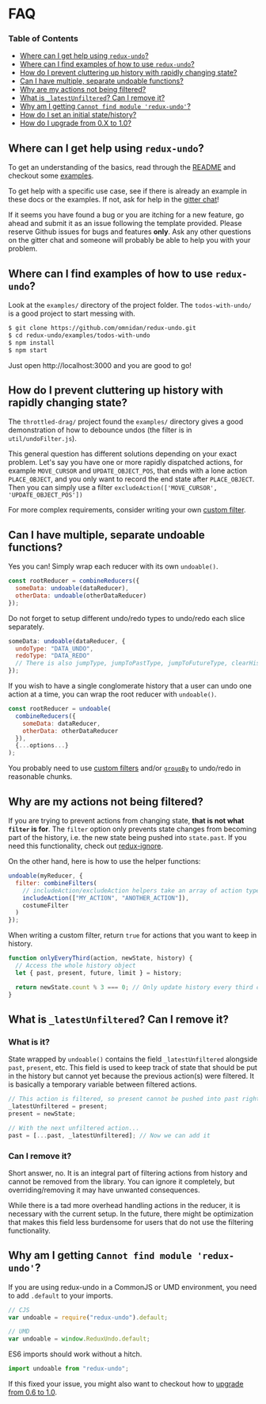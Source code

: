 # FAQ

### Table of Contents

- [Where can I get help using `redux-undo`?](#where-can-I-get-help-using-redux-undo)
- [Where can I find examples of how to use `redux-undo`?](#where-can-i-find-examples-of-how-to-use-redux-undo)
- [How do I prevent cluttering up history with rapidly changing state?](#how-do-I-prevent-cluttering-up-history-with-rapidly-changing-state)
- [Can I have multiple, separate undoable functions?](#can-i-have-multiple-separate-undoable-functions)
- [Why are my actions not being filtered?](#why-are-my-actions-not-being-filtered)
- [What is `_latestUnfiltered`? Can I remove it?](#what-is-_latestUnfiltered-can-i-remove-it)
- [Why am I getting `Cannot find module 'redux-undo'`?](#why-am-i-getting-cannot-find-module-redux-undo)
- [How do I set an initial state/history?](upgrading-to-1.0.md#initialstate)
- [How do I upgrade from 0.X to 1.0?](upgrading-to-1.0.md)

## Where can I get help using `redux-undo`?

To get an understanding of the basics, read through the [README](/README.md) and checkout some [examples](#where-can-i-find-examples-of-how-to-use-redux-undo).

To get help with a specific use case, see if there is already an example in these docs or the examples. If not, ask for help in the [gitter chat](https://gitter.im/omnidan/redux-undo)!

If it seems you have found a bug or you are itching for a new feature, go ahead and submit it as an issue following the template provided. Please reserve Github issues for bugs and features **only**. Ask any other questions on the gitter chat and someone will probably be able to help you with your problem.

## Where can I find examples of how to use `redux-undo`?

Look at the `examples/` directory of the project folder. The `todos-with-undo/` is a good project to start messing with.

```sh
$ git clone https://github.com/omnidan/redux-undo.git
$ cd redux-undo/examples/todos-with-undo
$ npm install
$ npm start
```

Just open http://localhost:3000 and you are good to go!

## How do I prevent cluttering up history with rapidly changing state?

The `throttled-drag/` project found the `examples/` directory gives a good demonstration of how to debounce undos (the filter is in `util/undoFilter.js`).

This general question has different solutions depending on your exact problem. Let's say you have one or more rapidly dispatched actions, for example `MOVE_CURSOR` and `UPDATE_OBJECT_POS`, that ends with a lone action `PLACE_OBJECT`, and you only want to record the end state after `PLACE_OBJECT`. Then you can simply use a filter `excludeAction(['MOVE_CURSOR', 'UPDATE_OBJECT_POS'])`

For more complex requirements, consider writing your own [custom filter](https://github.com/omnidan/redux-undo#custom-filters).

## Can I have multiple, separate undoable functions?

Yes you can! Simply wrap each reducer with its own `undoable()`.

```js
const rootReducer = combineReducers({
  someData: undoable(dataReducer),
  otherData: undoable(otherDataReducer)
});
```

Do not forget to setup different undo/redo types to undo/redo each slice separately.

```js
someData: undoable(dataReducer, {
  undoType: "DATA_UNDO",
  redoType: "DATA_REDO"
  // There is also jumpType, jumpToPastType, jumpToFutureType, clearHistoryType, and initTypes (which is an array of action types)
});
```

If you wish to have a single conglomerate history that a user can undo one action at a time, you can wrap the root reducer with `undoable()`.

```js
const rootReducer = undoable(
  combineReducers({
    someData: dataReducer,
    otherData: otherDataReducer
  }),
  {...options...}
);
```

You probably need to use [custom filters](https://github.com/omnidan/redux-undo#custom-filters) and/or [`groupBy`](https://github.com/omnidan/redux-undo#grouping-actions) to undo/redo in reasonable chunks.

## Why are my actions not being filtered?

If you are trying to prevent actions from changing state, **that is not what `filter` is for**. The `filter` option only prevents state changes from becoming part of the history, i.e. the new state being pushed into `state.past`. If you need this functionality, check out [redux-ignore](https://github.com/omnidan/redux-ignore).

On the other hand, here is how to use the helper functions:

```js
undoable(myReducer, {
  filter: combineFilters(
    // includeAction/excludeAction helpers take an array of action type strings
    includeAction(["MY_ACTION", "ANOTHER_ACTION"]),
    costumeFilter
  )
});
```

When writing a custom filter, return `true` for actions that you want to keep in history.

```js
function onlyEveryThird(action, newState, history) {
  // Access the whole history object
  let { past, present, future, limit } = history;

  return newState.count % 3 === 0; // Only update history every third count
}
```

## What is `_latestUnfiltered`? Can I remove it?

### What is it?

State wrapped by `undoable()` contains the field `_latestUnfiltered` alongside `past`, `present`, etc. This field is used to keep track of state that should be put in the history but cannot yet because the previous action(s) were filtered. It is basically a temporary variable between filtered actions.

```js
// This action is filtered, so present cannot be pushed into past right away
_latestUnfiltered = present;
present = newState;

// With the next unfiltered action...
past = [...past, _latestUnfiltered]; // Now we can add it
```

### Can I remove it?

Short answer, no. It is an integral part of filtering actions from history and cannot be removed from the library. You can ignore it completely, but overriding/removing it may have unwanted consequences.

While there is a tad more overhead handling actions in the reducer, it is necessary with the current setup. In the future, there might be optimization that makes this field less burdensome for users that do not use the filtering functionality.

## Why am I getting `Cannot find module 'redux-undo'`?

If you are using redux-undo in a CommonJS or UMD environment, you need to add `.default` to your imports.

```js
// CJS
var undoable = require("redux-undo").default;

// UMD
var undoable = window.ReduxUndo.default;
```

ES6 imports should work without a hitch.

```js
import undoable from "redux-undo";
```

If this fixed your issue, you might also want to checkout how to [upgrade from 0.6 to 1.0](upgrading-to-1.0.md).
